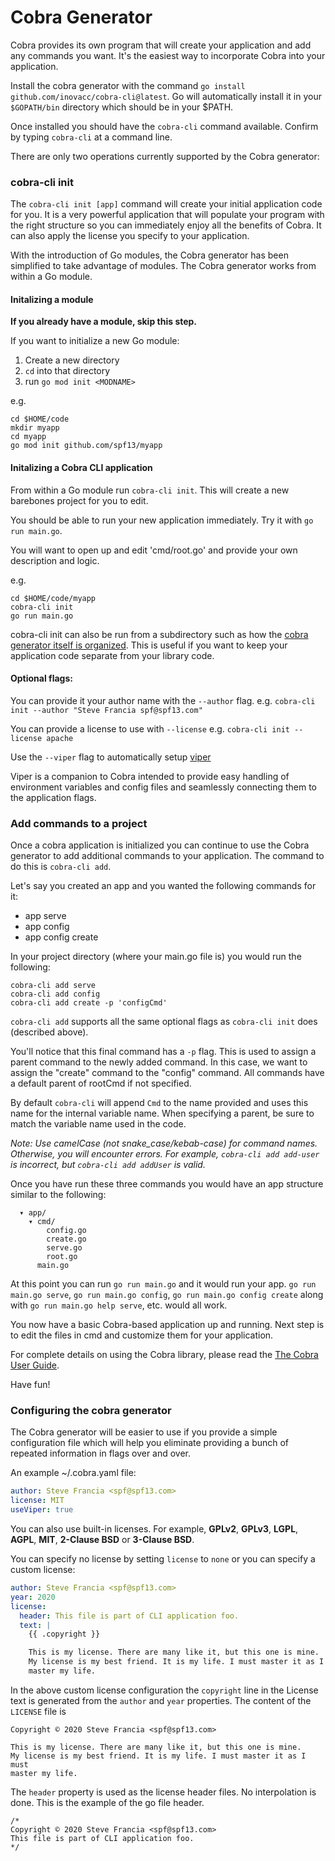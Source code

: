 # Cobra Generator

Cobra provides its own program that will create your application and add any
commands you want. It's the easiest way to incorporate Cobra into your application.

Install the cobra generator with the command `go install github.com/inovacc/cobra-cli@latest`. 
Go will automatically install it in your `$GOPATH/bin` directory which should be in your $PATH. 

Once installed you should have the `cobra-cli` command available. Confirm by typing `cobra-cli` at a 
command line. 

There are only two operations currently supported by the Cobra generator: 

### cobra-cli init

The `cobra-cli init [app]` command will create your initial application code
for you. It is a very powerful application that will populate your program with
the right structure so you can immediately enjoy all the benefits of Cobra. 
It can also apply the license you specify to your application.

With the introduction of Go modules, the Cobra generator has been simplified to
take advantage of modules. The Cobra generator works from within a Go module. 

#### Initalizing a module

__If you already have a module, skip this step.__

If you want to initialize a new Go module: 

 1. Create a new directory 
 2. `cd` into that directory
 3. run `go mod init <MODNAME>`

e.g. 
```
cd $HOME/code 
mkdir myapp
cd myapp
go mod init github.com/spf13/myapp
```

#### Initalizing a Cobra CLI application

From within a Go module run `cobra-cli init`. This will create a new barebones project
for you to edit. 

You should be able to run your new application immediately. Try it with 
`go run main.go`. 

You will want to open up and edit 'cmd/root.go' and provide your own description and logic. 

e.g.
```
cd $HOME/code/myapp
cobra-cli init
go run main.go
```

cobra-cli init can also be run from a subdirectory such as how the [cobra generator itself is organized](https://github.com/inovacc/cobra-cli).
This is useful if you want to keep your application code separate from your library code.

#### Optional flags:
You can provide it your author name with the `--author` flag. 
e.g. `cobra-cli init --author "Steve Francia spf@spf13.com"`

You can provide a license to use with `--license` 
e.g. `cobra-cli init --license apache`

Use the `--viper` flag to automatically setup [viper](https://github.com/spf13/viper)

Viper is a companion to Cobra intended to provide easy handling of environment variables and config files and seamlessly connecting them to the application flags.

### Add commands to a project

Once a cobra application is initialized you can continue to use the Cobra generator to 
add additional commands to your application. The command to do this is `cobra-cli add`. 

Let's say you created an app and you wanted the following commands for it:

* app serve
* app config
* app config create

In your project directory (where your main.go file is) you would run the following:

```
cobra-cli add serve
cobra-cli add config
cobra-cli add create -p 'configCmd'
```

`cobra-cli add` supports all the same optional flags as `cobra-cli init` does (described above).

You'll notice that this final command has a `-p` flag. This is used to assign a
parent command to the newly added command. In this case, we want to assign the
"create" command to the "config" command. All commands have a default parent of rootCmd if not specified.  

By default `cobra-cli` will append `Cmd` to the name provided and uses this name for the internal variable name. When specifying a parent, be sure to match the variable name used in the code. 

*Note: Use camelCase (not snake_case/kebab-case) for command names.
Otherwise, you will encounter errors.
For example, `cobra-cli add add-user` is incorrect, but `cobra-cli add addUser` is valid.*

Once you have run these three commands you would have an app structure similar to
the following:

```
  ▾ app/
    ▾ cmd/
        config.go
        create.go
        serve.go
        root.go
      main.go
```

At this point you can run `go run main.go` and it would run your app. `go run
main.go serve`, `go run main.go config`, `go run main.go config create` along
with `go run main.go help serve`, etc. would all work.

You now have a basic Cobra-based application up and running. Next step is to edit the files in cmd and customize them for your application.

For complete details on using the Cobra library, please read the [The Cobra User Guide](https://github.com/spf13/cobra/blob/main/site/content/user_guide.md#using-the-cobra-library).

Have fun!

### Configuring the cobra generator

The Cobra generator will be easier to use if you provide a simple configuration
file which will help you eliminate providing a bunch of repeated information in
flags over and over.

An example ~/.cobra.yaml file:

```yaml
author: Steve Francia <spf@spf13.com>
license: MIT
useViper: true
```

You can also use built-in licenses. For example, **GPLv2**, **GPLv3**, **LGPL**,
**AGPL**, **MIT**, **2-Clause BSD** or **3-Clause BSD**.

You can specify no license by setting `license` to `none` or you can specify
a custom license:

```yaml
author: Steve Francia <spf@spf13.com>
year: 2020
license:
  header: This file is part of CLI application foo.
  text: |
    {{ .copyright }}

    This is my license. There are many like it, but this one is mine.
    My license is my best friend. It is my life. I must master it as I must
    master my life.
```

In the above custom license configuration the `copyright` line in the License
text is generated from the `author` and `year` properties. The content of the
`LICENSE` file is

```
Copyright © 2020 Steve Francia <spf@spf13.com>

This is my license. There are many like it, but this one is mine.
My license is my best friend. It is my life. I must master it as I must
master my life.
```

The `header` property is used as the license header files. No interpolation is
done. This is the example of the go file header.
```
/*
Copyright © 2020 Steve Francia <spf@spf13.com>
This file is part of CLI application foo.
*/
```
